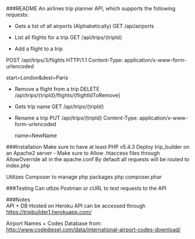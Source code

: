 ###README
An airlines trip planner API, which supports the following requests:  
  - Gets a list of all airports (Alphabetically)
    GET /api/airports

  - List all flights for a trip
    GET /api/trips/{tripId}

  - Add a flight to a trip

  POST /api/trips/3/flights HTTP/1.1
  Content-Type:   application/x-www-form-urlencoded  

  start=London&dest=Paris

  - Remove a flight from a trip
    DELETE /api/trips/{tripId}/flights/{flightIdToRemove}

  - Gets trip name
      GET /api/trips/{tripId}

  - Rename a trip
    PUT /api/trips/{tripId}
    Content-Type:   application/x-www-form-urlencoded  

    name=NewName  

###Installation
  Make sure to have at least PHP v5.4.3
  Deploy trip_builder on an Apache2 server
    - Make sure to Allow .htaccess files through AllowOverride all in the apache.conf
  By default all requests will be routed to index.php

  Utilizes Composer to manage php packages
    php composer.phar  

###Testing
  Can utlize Postman or cURL to test requests to the API

###Notes  
API + DB Hosted on Heroku
API can be accessed through https://tripbuilder1.herokuapp.com/

Airport Names + Codes Database from:
http://www.codediesel.com/data/international-airport-codes-download/
